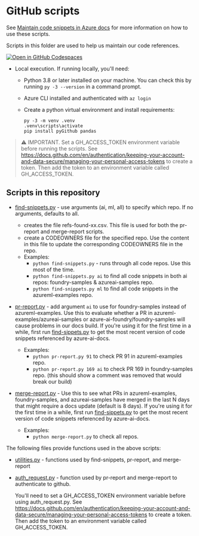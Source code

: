 # GitHub scripts

See [Maintain code snippets in Azure docs](docs/code-snippets.md) for more information on how to use these scripts.

Scripts in this folder are used to help us maintain our code references.  

[![Open in GitHub Codespaces](https://github.com/codespaces/badge.svg)](https://codespaces.new/sdgilley/content-maintenance?quickstart=1) 

* Local execution.  If running locally, you'll need:

    * Python 3.8 or later installed on your machine.  You can check this by running `py -3 --version` in a command prompt.
    * Azure CLI installed and authenticated with `az login`
    * Create a python virtual environment and install requirements:

        ```
        py -3 -m venv .venv
        .venv\scripts\activate
        pip install pyGithub pandas
        ```
  
 > ⚠️ IMPORTANT.   Set a GH_ACCESS_TOKEN environment variable before running the scripts. See https://docs.github.com/en/authentication/keeping-your-account-and-data-secure/managing-your-personal-access-tokens to create a token.  Then add the token to an environment variable called GH_ACCESS_TOKEN.


##  Scripts in this repository

* [find-snippets.py](find-snippets.py) - use arguments (ai, ml, all) to specify which repo. If no arguments, defaults to all.
    * creates the file refs-found-xx.csv.  This file is used for both the pr-report and merge-report scripts.
    * create a CODEOWNERS file for the specified repo.  Use the content in this file to update the corresponding CODEOWNERS file in the repo.
    * Examples:
        * `python find-snippets.py` - runs through all code repos.  Use this most of the time.
        * `python find-snippets.py ai` to find all code snippets in both ai repos: foundry-samples &  azureai-samples repo.
        * `python find-snippets.py ml` to find all code snippets in the azureml-examples repo.

* [pr-report.py](pr-report.py) - add argument `ai` to use for foundry-samples instead of azureml-examples. Use this to evaluate whether a PR in azureml-examples/azureai-samples or azure-ai-foundry/foundry-samples will cause problems in our docs build.  If you're using it for the first time in a while, first run [find-sippets.py](find-snippets.py) to get the most recent version of code snippets referenced by azure-ai-docs.
    * Examples:
        * `python pr-report.py 91` to check PR 91 in  azureml-examples repo.
        * `python pr-report.py 169 ai` to check PR 169 in foundry-samples repo. (this should show a comment was removed that would break our build)

* [merge-report.py](merge-report.py) -  Use this to see what PRs in azureml-examples, foundry-samples, and azureai-samples have merged in the last N days that might require a docs update (default is 8 days). If you're using it for the first time in a while, first run [find-sippets.py](find-snippets.py) to get the most recent version of code snippets referenced by azure-ai-docs.
    * Examples:
        * `python merge-report.py` to check all repos.

The following files provide functions used in the above scripts:

* [utilities.py](utilities.py) - functions used by find-snippets, pr-report, and merge-report
* [auth_request.py](auth.py) - function used by pr-report and merge-report to authenticate to github.
    
    You'll need to set a GH_ACCESS_TOKEN environment variable before using auth_request.py. See https://docs.github.com/en/authentication/keeping-your-account-and-data-secure/managing-your-personal-access-tokens to create a token.  Then add the token to an environment variable called GH_ACCESS_TOKEN.
